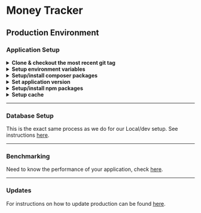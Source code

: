 # Money Tracker
## Production Environment

### Application Setup

<details><summary><strong>Clone & checkout the most recent git tag</strong></summary>
<p>

```bash
git clone git@github.com:jdenoc/money-tracker.git --depth=1 --no-checkout
cd money-tracker/
git fetch --tags
MOST_RECENT_TAG=$(git describe --tags $(git rev-list --tags --max-count=1))
git checkout -q tags/$MOST_RECENT_TAG
````

</p>
</details>

<details><summary><strong>Setup environment variables</strong></summary>
<p>

```bash
cp .env.example .env
sed "s/APP_ENV=.*/APP_ENV=production/" .env > .env.tmp; mv .env.tmp .env
sed "s/APP_DEBUG=.*/APP_DEBUG=false/" .env > .env.tmp; mv .env.tmp .env
sed "s/LOG_CHANNEL=.*/LOG_CHANNEL=daily/" .env > .env.tmp; mv .env.tmp .env
sed "s/LOG_LEVEL=.*/LOG_LEVEL=warning/" .env > .env.tmp; mv .env.tmp .env
```

</p>
</details>

<details><summary><strong>Setup/install composer packages</strong></summary>
<p>

```bash
composer install --no-dev -a
```

</p>
</details>

<details><summary><strong>Set application version</strong></summary>
<p>

```bash
php artisan app:version $MOST_RECENT_TAG
```

</p>
</details>

<details><summary><strong>Setup/install npm packages</strong></summary>
<p>

```bash
npm install
npm run-script build-prod
```

</p>
</details>

<details><summary><strong>Setup cache</strong></summary>
<p>

It is recommended, _but not required_, that you use memcached for your caching needs.
If you do not wish to install or use memcached, then the _default_ caching system (file) will be your best bet.

**File caching:**  
No modifications required. This is set by default.

**Memcached caching:**
```bash
sed "s/CACHE_DRIVER=.*/CACHE_DRIVER=memcached/" .env > .env.tmp; mv .env.tmp .env

# Change below to whatever endpoint your memcached service is running from.
# You may also want to confirm that there is a MEMCACHED_HOST record in the .env file.
# The following command will not work without one.
sed "s/MEMCACHED_HOST=.*/MEMCACHED_HOST=127.0.0.1/" .env > .env.tmp; mv .env.tmp .env
```

**Activating cache:**
```bash
php artisan optimize
php artisan view:cache
```

</p>
</details>


---

### Database Setup
This is the exact same process as we do for our Local/dev setup. See instructions [here](SETUP-LOCAL.md#database-setup).

---

### Benchmarking
Need to know the performance of your application, check [here](BENCHMARKING.md).

---

### Updates
For instructions on how to update production can be found [here](UPDATE-PROD.md).